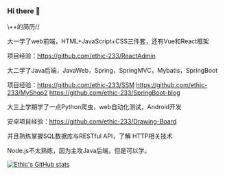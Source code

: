 ### Hi there 👋

\\++的简历//

大一学了web前端，HTML+JavaScript+CSS三件套，还有Vue和React框架

项目经验：https://github.com/ethic-233/ReactAdmin

大二学了Java后端，JavaWeb，Spring，SpringMVC，Mybatis，SpringBoot

项目经验：https://github.com/ethic-233/SSM
https://github.com/ethic-233/MyShop2
https://github.com/ethic-233/SpringBoot-blog

大三上学期学了一点Python爬虫，web自动化测试，Android开发

安卓项目经验：https://github.com/ethic-233/Drawing-Board

并且熟练掌握SQL数据库与RESTful API，了解 HTTP相关技术

Node.js不太熟练，因为主攻Java后端，但是可以学。

[![Ethic's GitHub stats](https://github-readme-stats.vercel.app/api?username=ethic-233&show_icons=true&theme=radical)](https://github.com/ethic-233/github-readme-stats)
